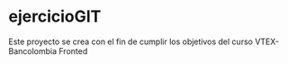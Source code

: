# ejercicioGIT
Este proyecto se crea con el fin de cumplir los objetivos del curso VTEX-Bancolombia Fronted
